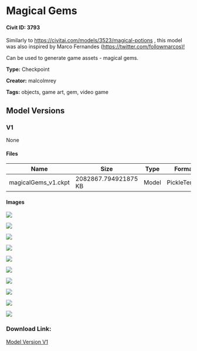 # Magical Gems

#### Civit ID: 3793

<p>Similarly to <a target="_blank" rel="ugc" href="https://civitai.com/models/3523/magical-potions">https://civitai.com/models/3523/magical-potions</a> , this model was also inspired by Marco Fernandes (<a target="_blank" rel="ugc" href="https://twitter.com/followmarcos"><u>https://twitter.com/followmarcos</u></a><u>)!</u></p><p>Can be used to generate game assets - magical gems.</p><p></p><p></p>

**Type:** Checkpoint

**Creator:** malcolmrey

**Tags:** objects, game art, gem, video game

## Model Versions

### V1

None

#### Files

| Name | Size | Type | Format | Download Url | AutoV1 | AutoV2 | SHA256 | CRC32 | BLAKE3 |
| --- | --- | --- | --- | --- | --- | --- | --- | --- | --- |
| magicalGems_v1.ckpt | 2082867.794921875 KB | Model | PickleTensor | https://civitai.com/api/download/models/4203 | 3A41CE5B | A97CD72A72 | A97CD72A72099626847C8222D44C5F6D8E7E8AA4D18B412100F895232756DF1F | 557DDC21 | B0EDAA2FD0A29544E2062736DF27D0D9F03C24B46C9C2587F825E1E52D2C9B86 |

#### Images

<p><img src="https://image.civitai.com/xG1nkqKTMzGDvpLrqFT7WA/f644220c-f21a-42cd-eeef-6867aa401600/width=450/27251.jpeg" /></p>

<p><img src="https://image.civitai.com/xG1nkqKTMzGDvpLrqFT7WA/b8a9f216-90b7-43ec-9678-abdadb5c8300/width=450/27260.jpeg" /></p>

<p><img src="https://image.civitai.com/xG1nkqKTMzGDvpLrqFT7WA/0ee7f558-133e-45b1-15bc-ca6f7e563b00/width=450/27259.jpeg" /></p>

<p><img src="https://image.civitai.com/xG1nkqKTMzGDvpLrqFT7WA/6c989fb4-79e2-4dd5-cba8-73576011dc00/width=450/27258.jpeg" /></p>

<p><img src="https://image.civitai.com/xG1nkqKTMzGDvpLrqFT7WA/b6ce5cea-acb0-4ae9-1b7e-b429457df500/width=450/27257.jpeg" /></p>

<p><img src="https://image.civitai.com/xG1nkqKTMzGDvpLrqFT7WA/57ee9fda-fae2-4c90-777d-cd2f2f3aba00/width=450/27256.jpeg" /></p>

<p><img src="https://image.civitai.com/xG1nkqKTMzGDvpLrqFT7WA/dfa5cb5e-a5d1-4e99-c889-f94e95e92500/width=450/27255.jpeg" /></p>

<p><img src="https://image.civitai.com/xG1nkqKTMzGDvpLrqFT7WA/9a8c17eb-bae3-4d45-401d-f9b362898a00/width=450/27254.jpeg" /></p>

<p><img src="https://image.civitai.com/xG1nkqKTMzGDvpLrqFT7WA/ae0c725c-fed4-4b25-883d-e7e09f9d4900/width=450/27253.jpeg" /></p>

<p><img src="https://image.civitai.com/xG1nkqKTMzGDvpLrqFT7WA/91659353-a5a4-4f67-70a5-e88dcb5ad600/width=450/27252.jpeg" /></p>

### Download Link:

[Model Version V1](https://civitai.com/api/download/models/4203)

